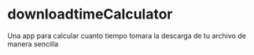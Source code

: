 # downloadtimeCalculator
Una app para calcular cuanto tiempo tomara la descarga de tu archivo de manera sencilla
